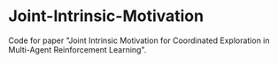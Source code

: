 # Joint-Intrinsic-Motivation
Code for paper "Joint Intrinsic Motivation for Coordinated Exploration in Multi-Agent Reinforcement Learning".
